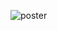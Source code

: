 ![poster](https://github.com/NemkovYaroslav/synthwad/assets/80069306/56fe2158-8253-4c4a-bd86-38c984962c53)
